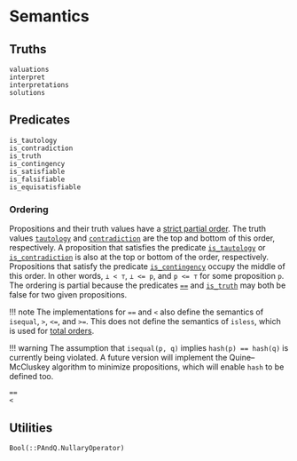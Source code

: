 
# Semantics

## Truths

```@docs
valuations
interpret
interpretations
solutions
```

## Predicates

```@docs
is_tautology
is_contradiction
is_truth
is_contingency
is_satisfiable
is_falsifiable
is_equisatisfiable
```

### Ordering

Propositions and their truth values have a [strict partial order](https://en.wikipedia.org/wiki/Partially_ordered_set#strict_partial_order).
The truth values [`tautology`](@ref) and [`contradiction`](@ref) are the top and bottom of this order, respectively.
A proposition that satisfies the predicate [`is_tautology`](@ref) or [`is_contradiction`](@ref) is also at the top or bottom of the order, respectively.
Propositions that satisfy the predicate [`is_contingency`](@ref) occupy the middle of this order.
In other words, `⊥ < ⊤`, `⊥ <= p`, and `p <= ⊤` for some proposition `p`.
The ordering is partial because the predicates [`==`](@ref) and [`is_truth`](@ref) may both be false for two given propositions.

!!! note
    The implementations for `==` and `<` also define the semantics of `isequal`, `>`, `<=`, and `>=`.
    This does not define the semantics of `isless`, which is used for [total orders](https://en.wikipedia.org/wiki/Total_order).

!!! warning
    The assumption that `isequal(p, q)` implies `hash(p) == hash(q)` is currently being violated.
    A future version will implement the Quine–McCluskey algorithm to minimize propositions,
    which will enable `hash` to be defined too.

```@docs
==
<
```

## Utilities

```@docs
Bool(::PAndQ.NullaryOperator)
```
